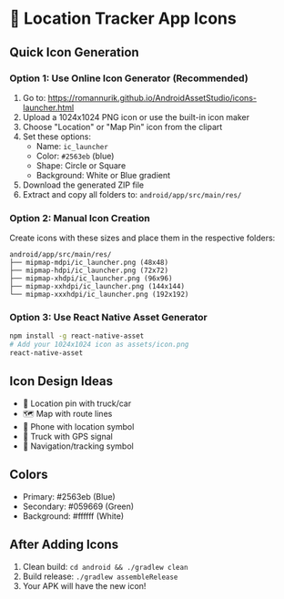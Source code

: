 # 📍 Location Tracker App Icons

## Quick Icon Generation

### Option 1: Use Online Icon Generator (Recommended)
1. Go to: https://romannurik.github.io/AndroidAssetStudio/icons-launcher.html
2. Upload a 1024x1024 PNG icon or use the built-in icon maker
3. Choose "Location" or "Map Pin" icon from the clipart
4. Set these options:
   - Name: `ic_launcher`
   - Color: `#2563eb` (blue)
   - Shape: Circle or Square
   - Background: White or Blue gradient
5. Download the generated ZIP file
6. Extract and copy all folders to: `android/app/src/main/res/`

### Option 2: Manual Icon Creation
Create icons with these sizes and place them in the respective folders:

```
android/app/src/main/res/
├── mipmap-mdpi/ic_launcher.png (48x48)
├── mipmap-hdpi/ic_launcher.png (72x72)
├── mipmap-xhdpi/ic_launcher.png (96x96)
├── mipmap-xxhdpi/ic_launcher.png (144x144)
└── mipmap-xxxhdpi/ic_launcher.png (192x192)
```

### Option 3: Use React Native Asset Generator
```bash
npm install -g react-native-asset
# Add your 1024x1024 icon as assets/icon.png
react-native-asset
```

## Icon Design Ideas
- 📍 Location pin with truck/car
- 🗺️ Map with route lines
- 📱 Phone with location symbol
- 🚛 Truck with GPS signal
- 📡 Navigation/tracking symbol

## Colors
- Primary: #2563eb (Blue)
- Secondary: #059669 (Green)
- Background: #ffffff (White)

## After Adding Icons
1. Clean build: `cd android && ./gradlew clean`
2. Build release: `./gradlew assembleRelease`
3. Your APK will have the new icon! 
